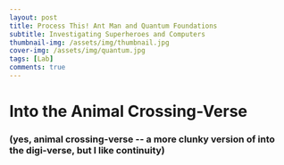```yaml
---
layout: post
title: Process This! Ant Man and Quantum Foundations
subtitle: Investigating Superheroes and Computers
thumbnail-img: /assets/img/thumbnail.jpg
cover-img: /assets/img/quantum.jpg
tags: [Lab]
comments: true
---
```


# Into the Animal Crossing-Verse 
### (yes, animal crossing-verse -- a more clunky version of into the digi-verse, but I like continuity) 

